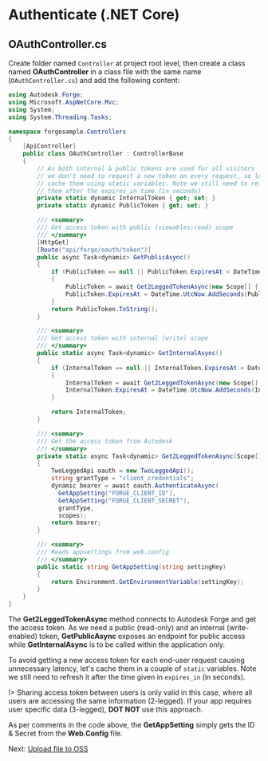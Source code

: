 # Authenticate (.NET Core)

## OAuthController.cs

Create folder named `Controller` at project root level, then create a class named **OAuthController** in a class file with the same name (`OAuthController.cs`) and add the following content:

```csharp
using Autodesk.Forge;
using Microsoft.AspNetCore.Mvc;
using System;
using System.Threading.Tasks;

namespace forgesample.Controllers
{
    [ApiController]
    public class OAuthController : ControllerBase
    {
        // As both internal & public tokens are used for all visitors
        // we don't need to request a new token on every request, so let's
        // cache them using static variables. Note we still need to refresh
        // them after the expires_in time (in seconds)
        private static dynamic InternalToken { get; set; }
        private static dynamic PublicToken { get; set; }

        /// <summary>
        /// Get access token with public (viewables:read) scope
        /// </summary>
        [HttpGet]
        [Route("api/forge/oauth/token")]
        public async Task<dynamic> GetPublicAsync()
        {
            if (PublicToken == null || PublicToken.ExpiresAt < DateTime.UtcNow)
            {
                PublicToken = await Get2LeggedTokenAsync(new Scope[] { Scope.ViewablesRead });
                PublicToken.ExpiresAt = DateTime.UtcNow.AddSeconds(PublicToken.expires_in);
            }
            return PublicToken.ToString();
        }

        /// <summary>
        /// Get access token with internal (write) scope
        /// </summary>
        public static async Task<dynamic> GetInternalAsync()
        {
            if (InternalToken == null || InternalToken.ExpiresAt < DateTime.UtcNow)
            {
                InternalToken = await Get2LeggedTokenAsync(new Scope[] { Scope.BucketCreate, Scope.BucketRead, Scope.BucketDelete, Scope.DataRead, Scope.DataWrite, Scope.DataCreate, Scope.CodeAll });
                InternalToken.ExpiresAt = DateTime.UtcNow.AddSeconds(InternalToken.expires_in);
            }

            return InternalToken;
        }

        /// <summary>
        /// Get the access token from Autodesk
        /// </summary>
        private static async Task<dynamic> Get2LeggedTokenAsync(Scope[] scopes)
        {
            TwoLeggedApi oauth = new TwoLeggedApi();
            string grantType = "client_credentials";
            dynamic bearer = await oauth.AuthenticateAsync(
              GetAppSetting("FORGE_CLIENT_ID"),
              GetAppSetting("FORGE_CLIENT_SECRET"),
              grantType,
              scopes);
            return bearer;
        }

        /// <summary>
        /// Reads appsettings from web.config
        /// </summary>
        public static string GetAppSetting(string settingKey)
        {
            return Environment.GetEnvironmentVariable(settingKey);
        }
    }
}
```

The **Get2LeggedTokenAsync** method connects to Autodesk Forge and get the access token. As we need a public (read-only) and an internal (write-enabled) token, **GetPublicAsync** exposes an endpoint for public access while **GetInternalAsync** is to be called within the application only.

To avoid getting a new access token for each end-user request causing unnecessary latency, let's cache them in a couple of `static` variables. Note we still need to refresh it after the time given in `expires_in` (in seconds).

!> Sharing access token between users is only valid in this case, where all users are accessing the same information (2-legged). If your app requires user specific data (3-legged), **DOT NOT** use this approach.

As per comments in the code above, the **GetAppSetting** simply gets the ID & Secret from the **Web.Config** file.

Next: [Upload file to OSS](/datamanagement/oss/)
